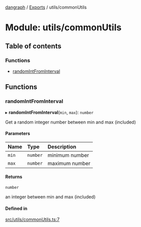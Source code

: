 [dangraph](../README.md) / [Exports](../modules.md) / utils/commonUtils

# Module: utils/commonUtils

## Table of contents

### Functions

- [randomIntFromInterval](utils_commonUtils.md#randomintfrominterval)

## Functions

### randomIntFromInterval

▸ **randomIntFromInterval**(`min`, `max`): `number`

Get a random integer number between min and max (included)

#### Parameters

| Name  | Type     | Description    |
| :---- | :------- | :------------- |
| `min` | `number` | minimum number |
| `max` | `number` | maximum number |

#### Returns

`number`

an integer between min and max (included)

#### Defined in

[src/utils/commonUtils.ts:7](https://github.com/evildead/DanGraph/blob/2bfd060/src/utils/commonUtils.ts#L7)

